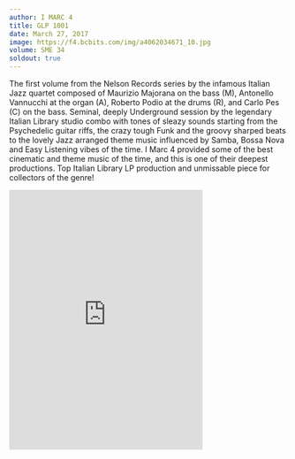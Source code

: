```yaml
---
author: I MARC 4
title: GLP 1001
date: March 27, 2017
image: https://f4.bcbits.com/img/a4062034671_10.jpg
volume: SME 34
soldout: true
---
```


The first volume from the Nelson Records series by the infamous Italian Jazz quartet composed of Maurizio Majorana on the bass (M), Antonello Vannucchi at the organ (A), Roberto Podio at the drums (R), and Carlo Pes (C) on the bass. Seminal, deeply Underground session by the legendary Italian Library studio combo with tones of sleazy sounds starting from the Psychedelic guitar riffs, the crazy tough Funk and the groovy sharped beats to the lovely Jazz arranged theme music influenced by Samba, Bossa Nova and Easy Listening vibes of the time. I Marc 4 provided some of the best cinematic and theme music of the time, and this is one of their deepest productions. Top Italian Library LP production and unmissable piece for collectors of the genre!

<iframe style="border: 0; width: 350px; height: 470px;" src="https://bandcamp.com/EmbeddedPlayer/album=1244665174/size=large/bgcol=ffffff/linkcol=0687f5/tracklist=false/transparent=true/" seamless><a href="http://sonormusiceditions.bandcamp.com/album/i-marc-4-g-l-p-1001">I MARC 4 - G.L.P. 1001 by I Marc 4</a></iframe>